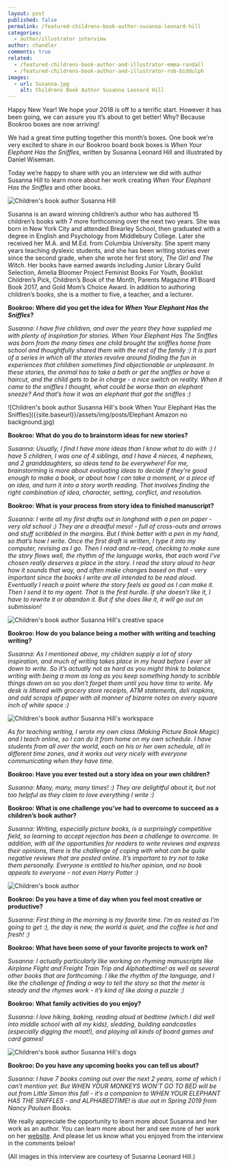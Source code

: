```yaml
---
layout: post
published: false
permalink: /featured-childrens-book-author-susanna-leonard-hill
categories:
  - author/illustrator interview
author: chandler
comments: true
related:
  - /featured-childrens-book-author-and-illustrator-emma-randall
  - /featured-childrens-book-author-and-illustrator-rob-biddulph
images:
  - url: Susanna.jpg
    alt: Childrens Book Author Susanna Leonard Hill
---
```

Happy New Year! We hope your 2018 is off to a terrific start. However it has been going, we can assure you it’s about to get better! Why? Because Bookroo boxes are now arriving!

We had a great time putting together this month’s boxes. One book we’re very excited to share in our Bookroo board book boxes is _When Your Elephant Has the Sniffles_, written by Susanna Leonard Hill and illustrated by Daniel Wiseman.

Today we’re happy to share with you an interview we did with author Susanna Hill to learn more about her work creating _When Your Elephant Has the Sniffles_ and other books.

![Children's book author Susanna Hill]({{site.baseurl}}/assets/img/posts/Susanna.jpg)

Susanna is an award winning children’s author who has authored 15 children’s books with 7 more forthcoming over the next two years. She was born in New York City and attended Brearley School, then graduated with a degree in English and Psychology from Middlebury College. Later she received her M.A. and M.Ed. from Columbia University. She spent many years teaching dyslexic students, and she has been writing stories ever since the second grade, when she wrote her first story, _The Girl and The Witch_. Her books have earned awards including Junior Library Guild Selection, Amelia Bloomer Project Feminist Books For Youth, Booklist Children’s Pick, Children’s Book of the Month, Parents Magazine #1 Board Book 2017, and Gold Mom’s Choice Award.  In addition to authoring children’s books, she is a mother to five, a teacher, and a lecturer.

**Bookroo: Where did you get the idea for _When Your Elephant Has the Sniffles_?**

_Susanna: I have five children, and over the years they have supplied me with plenty of inspiration for stories.  When Your Elephant Has The Sniffles was born from the many times one child brought the sniffles home from school and thoughtfully shared them with the rest of the family :)  It is part of a series in which all the stories revolve around finding the fun in experiences that children sometimes find objectionable or unpleasant.  In these stories, the animal has to take a bath or get the sniffles or have a haircut, and the child gets to be in charge - a nice switch on reality.  When it came to the sniffles I thought, what could be worse than an elephant sneeze?  And that’s how it was an elephant that got the sniffles :)_

![Children's book author Susanna Hill's book When Your Elephant Has the Sniffles]({{site.baseurl}}/assets/img/posts/Elephant Amazon no background.jpg)

**Bookroo: What do you do to brainstorm ideas for new stories?**

_Susanna: Usually, I find I have more ideas than I know what to do with :)   I have 5 children, I was one of 4 siblings, and I have 4 nieces, 4 nephews, and 2 granddaughters, so ideas tend to be everywhere!  For me, brainstorming is more about evaluating ideas to decide if they’re good enough to make a book, or about how I can take a moment, or a piece of an idea, and turn it into a story worth reading.  That involves finding the right combination of idea, character, setting, conflict, and resolution._   

**Bookroo: What is your process from story idea to finished manuscript?**

_Susanna:  I write all my first drafts out in longhand with a pen on paper - very old school :)  They are a dreadful mess! - full of cross-outs and arrows and stuff scribbled in the margins.  But I think better with a pen in my hand, so that’s how I write.  Once the first draft is written, I type it into my computer, revising as I go.  Then I read and re-read, checking to make sure the story flows well, the rhythm of the language works, that each word I’ve chosen really deserves a place in the story.  I read the story aloud to hear how it sounds that way, and often make changes based on that - very important since the books I write are all intended to be read aloud.  Eventually I reach a point where the story feels as good as I can make it.  Then I send it to my agent.  That is the first hurdle.  If she doesn’t like it, I have to rewrite it or abandon it.  But if she does like it, it will go out on submission!_

![Children's book author Susanna Hill's creative space]({{site.baseurl}}/assets/img/posts/workspace.jpg)

**Bookroo: How do you balance being a mother with writing and teaching writing?**

_Susanna:  As I mentioned above, my children supply a lot of story inspiration, and much of writing takes place in my head before I ever sit down to write.  So it’s actually not as hard as you might think to balance writing with being a mom as long as you keep something handy to scribble things down on so you don’t forget them until you have time to write.  My desk is littered with grocery store receipts, ATM statements, deli napkins, and odd scraps of paper with all manner of bizarre notes on every square inch of white space :)_

![Children's book author Susanna Hill's workspace]({{site.baseurl}}/assets/img/posts/desk.jpg)

_As for teaching writing, I wrote my own class (Making Picture Book Magic) and I teach online, so I can do it from home on my own schedule.  I have students from all over the world, each on his or her own schedule, all in different time zones, and it works out very nicely with everyone communicating when they have time._

**Bookroo: Have you ever tested out a story idea on your own children?**

_Susanna:  Many, many, many times! :)  They are delightful about it, but not too helpful as they claim to love everything I write :)_

**Bookroo: What is one challenge you’ve had to overcome to succeed as a children’s book author?**

_Susanna: Writing, especially picture books, is a surprisingly competitive field, so learning to accept rejection has been a challenge to overcome.  In addition, with all the opportunities for readers to write reviews and express their opinions, there is the challenge of coping with what can be quite negative reviews that are posted online.  It’s important to try not to take them personally.  Everyone is entitled to his/her opinion, and no book appeals to everyone - not even Harry Potter :)_

![Children's book author]({{site.baseurl}}/assets/img/posts/home.jpg)

**Bookroo: Do you have a time of day when you feel most creative or productive?**

_Susanna: First thing in the morning is my favorite time.  I’m as rested as I’m going to get :), the day is new, the world is quiet, and the coffee is hot and fresh! :)_

**Bookroo: What have been some of your favorite projects to work on?**

_Susanna:  I actually particularly like working on rhyming manuscripts like Airplane Flight and Freight Train Trip and Alphabedtime!  as well as several other books that are forthcoming.  I like the rhythm of the language, and I like the challenge of finding a way to tell the story so that the meter is steady and the rhymes work - it’s kind of like doing a puzzle :)_ 

**Bookroo: What family activities do you enjoy?**

_Susanna:  I love hiking, baking, reading aloud at bedtime (which I did well into middle school with all my kids), sledding, building sandcastles (especially digging the moat!), and playing all kinds of board games and card games!_

![Children's book author Susanna Hill's dogs]({{site.baseurl}}/assets/img/posts/dogs.jpg)

**Bookroo: Do you have any upcoming books you can tell us about?**

_Susanna:  I have 7 books coming out over the next 2 years, some of which I can’t mention yet.  But WHEN YOUR MONKEYS WON’T GO TO BED will be out from Little Simon this fall - it’s a companion to WHEN YOUR ELEPHANT HAS THE SNIFFLES - and ALPHABEDTIME! is due out in Spring 2019 from Nancy Paulsen Books._ 

We really appreciate the opportunity to learn more about Susanna and her work as an author. You can learn more about her and see more of her work on her [website](https://susannahill.com/). And please let us know what you enjoyed from the interview in the comments below!

(All images in this interview are courtesy of Susanna Leonard Hill.)

